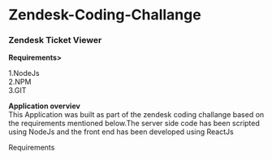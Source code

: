# Zendesk-Coding-Challange

<h3>Zendesk Ticket Viewer</h3>

**Requirements>**

1.NodeJs<br/>
2.NPM<br/>
3.GIT<br/>

**Application overviev**<br/>
This Application was built as part of the zendesk coding challange based on the requirements mentioned below.The server side code has been scripted using NodeJs and the front end has been developed using ReactJs


Requirements<br/>





